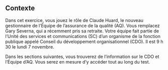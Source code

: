 ## Contexte

Dans cet exercice, vous jouez le rôle de Claude Huard, le nouveau gestionnaire de l’Équipe de l’assurance de la qualité (AQ). Vous remplacez Gary Severna, qui a récemment pris sa retraite. Votre équipe fait partie de l’Unité des services et communications (SC) d’un organisme de la fonction publique appelé Conseil du développement organisationnel (CDO). Il est 9 h 30 le lundi 7 novembre.

Dans les sections suivantes, vous trouverez de l’information sur le CDO et l’Équipe d’AQ. Vous serez en mesure d’y accéder tout au long du test.
